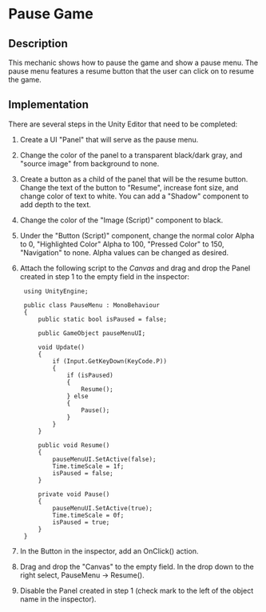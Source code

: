 # Pause Game

## Description
This mechanic shows how to pause the game and show a pause menu. The pause menu features a resume button that
the user can click on to resume the game.

## Implementation
There are several steps in the Unity Editor that need to be completed:
1. Create a UI "Panel" that will serve as the pause menu.
2. Change the color of the panel to a transparent black/dark gray, and "source image" from background to none.
2. Create a button as a child of the panel that will be the resume button. Change the text of the button to "Resume", increase font size, and change color of text to white. You can add a "Shadow" component to add depth to the text.
3. Change the color of the "Image (Script)" component to black. 
4. Under the "Button (Script)" component, change the normal color Alpha to 0, "Highlighted Color" Alpha to 100, "Pressed Color" to 150, "Navigation" to none. Alpha values can be changed as desired.
5. Attach the following script to the *Canvas* and drag and drop the Panel created in step 1 to the empty field in the inspector:

        using UnityEngine;

        public class PauseMenu : MonoBehaviour
        {
            public static bool isPaused = false;

            public GameObject pauseMenuUI;

            void Update()
            {
                if (Input.GetKeyDown(KeyCode.P))
                {
                    if (isPaused)
                    {
                        Resume();
                    } else
                    {
                        Pause();
                    }
                }
            }

            public void Resume()
            {
                pauseMenuUI.SetActive(false);
                Time.timeScale = 1f;
                isPaused = false;
            }

            private void Pause()
            {
                pauseMenuUI.SetActive(true);
                Time.timeScale = 0f;
                isPaused = true;
            }
        }
6. In the Button in the inspector, add an OnClick() action.
7. Drag and drop the "Canvas" to the empty field. In the drop down to the right select, PauseMenu -> Resume().
8. Disable the Panel created in step 1 (check mark to the left of the object name in the inspector).
